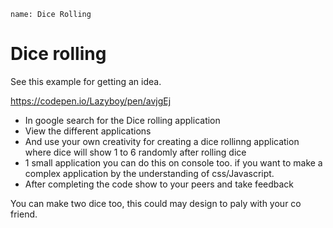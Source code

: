 ```ngMeta
name: Dice Rolling
```

# Dice rolling

See this example for getting an idea.

https://codepen.io/Lazyboy/pen/avjgEj

- In google search for the Dice rolling application 
- View the different applications
- And use your own creativity for creating a dice rollinng application where 
dice will show 1 to 6 randomly after rolling dice
- 1 small application you can do this on console too. if you want to make a complex application by the understanding of css/Javascript.
- After completing the code show to your peers and take feedback

You can make two dice too, this could may design to paly with your co friend.
